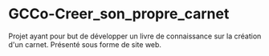 # GCCo-Creer_son_propre_carnet

Projet ayant pour but de développer un livre de connaissance sur la création d'un carnet.
Présenté sous forme de site web.
